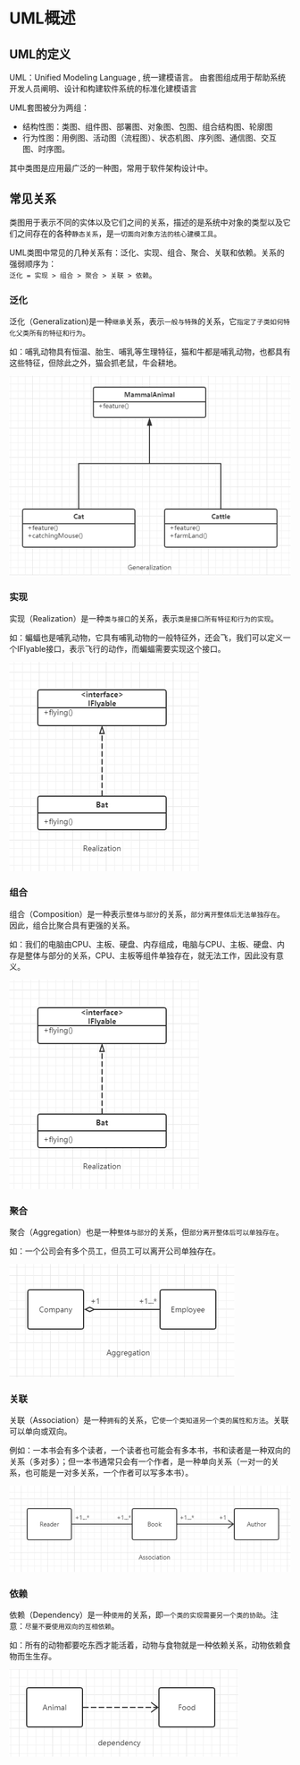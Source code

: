 # UML概述

## UML的定义

UML：Unified Modeling Language , 统一建模语言。 
由套图组成用于帮助系统开发人员阐明、设计和构建软件系统的标准化建模语言

UML套图被分为两组：
- 结构性图：类图、组件图、部署图、对象图、包图、组合结构图、轮廓图
- 行为性图：用例图、活动图（流程图）、状态机图、序列图、通信图、交互图、时序图。

其中类图是应用最广泛的一种图，常用于软件架构设计中。

## 常见关系

类图用于表示不同的实体以及它们之间的关系，描述的是系统中对象的类型以及它们之间存在的各种`静态关系`，是`一切面向对象方法的核心建模工具`。

UML类图中常见的几种关系有：泛化、实现、组合、聚合、关联和依赖。关系的强弱顺序为：  
`泛化 = 实现 > 组合 > 聚合 > 关联 > 依赖`。

### 泛化

泛化（Generalization)是一种`继承`关系，表示`一般与特殊`的关系，它`指定了子类如何特化父类所有的特征和行为`。

如：哺乳动物具有恒温、胎生、哺乳等生理特征，猫和牛都是哺乳动物，也都具有这些特征，但除此之外，猫会抓老鼠，牛会耕地。

![泛化](img/generalization.png)


### 实现

实现（Realization）是一种`类与接口`的关系，表示`类是接口所有特征和行为的实现`。

如：蝙蝠也是哺乳动物，它具有哺乳动物的一般特征外，还会飞，我们可以定义一个IFlyable接口，表示飞行的动作，而蝙蝠需要实现这个接口。

![实现](img/realization.png)

### 组合

组合（Composition）是一种表示`整体与部分`的关系，`部分离开整体后无法单独存在`。因此，组合比聚合具有更强的关系。

如：我们的电脑由CPU、主板、硬盘、内存组成，电脑与CPU、主板、硬盘、内存是整体与部分的关系，CPU、主板等组件单独存在，就无法工作，因此没有意义。

![实现](img/realization.png)


### 聚合

聚合（Aggregation）也是一种`整体与部分`的关系，但`部分离开整体后可以单独存在`。

如：一个公司会有多个员工，但员工可以离开公司单独存在。

![实现](img/aggregation.png)


### 关联

关联（Association）是一种`拥有`的关系，它`使一个类知道另一个类的属性和方法`。关联可以单向或双向。

例如：一本书会有多个读者，一个读者也可能会有多本书，书和读者是一种双向的关系（多对多）；但一本书通常只会有一个作者，是一种单向关系（一对一的关系，也可能是一对多关系，一个作者可以写多本书）。

![实现](img/association.png)


### 依赖

依赖（Dependency）是一种`使用`的关系，即`一个类的实现需要另一个类的协助`。注意：`尽量不要使用双向的互相依赖`。

如：所有的动物都要吃东西才能活着，动物与食物就是一种依赖关系，动物依赖食物而生生存。

![实现](img/dependency.png)